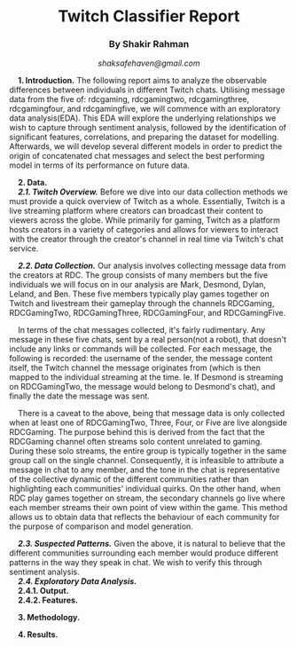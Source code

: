 <h1 align="center">Twitch Classifier Report</h1>
<h3 align="center">By Shakir Rahman</h3>
<p align="center"><em>shaksafehaven@gmail.com</em></p>

&nbsp;&nbsp;&nbsp;&nbsp;**1. Introduction.** The following report aims to analyze the observable differences between individuals in different Twitch chats. Utilising message data from the five of: rdcgaming, rdcgamingtwo, rdcgamingthree, rdcgamingfour, and rdcgamingfive, we will commence with an exploratory data analysis(EDA). This EDA will explore the underlying relationships we wish to capture through sentiment analysis, followed by the identification of significant features, correlations, and preparing the dataset for modelling. Afterwards, we will develop several different models in order to predict the origin of concatenated chat messages and select the best performing model in terms of its performance on future data.

&nbsp;&nbsp;&nbsp;&nbsp;**2. Data.**<br>
&nbsp;&nbsp;&nbsp;&nbsp;***2.1. Twitch Overview.*** Before we dive into our data collection methods we must provide a quick overview of Twitch as a whole. Essentially, Twitch is a live streaming platform where creators can broadcast their content to viewers across the globe. While primarily for gaming, Twitch as a platform hosts creators in a variety of categories and allows for viewers to interact with the creator through the creator's channel in real time via Twitch's chat service. <br>

&nbsp;&nbsp;&nbsp;&nbsp;***2.2. Data Collection.*** Our analysis involves collecting message data from the creators at RDC. The group consists of many members but the five individuals we will focus on in our analysis are Mark, Desmond, Dylan, Leland, and Ben. These five members typically play games together on Twitch and livestream their gameplay through the channels RDCGaming, RDCGamingTwo, RDCGamingThree, RDCGamingFour, and RDCGamingFive. 

&nbsp;&nbsp;&nbsp;&nbsp;In terms of the chat messages collected, it's fairly rudimentary. Any message in these five chats, sent by a real person(not a robot), that doesn't include any links or commands will be collected. For each message, the following is recorded: the username of the sender, the message content itself, the Twitch channel the message originates from (which is then mapped to the individual streaming at the time. Ie. If Desmond is streaming on RDCGamingTwo, the message would belong to Desmond's chat), and finally the date the message was sent. 

&nbsp;&nbsp;&nbsp;&nbsp;There is a caveat to the above, being that message data is only collected when at least one of RDCGamingTwo, Three, Four, or Five are live alongside RDCGaming. The purpose behind this is derived from the fact that the RDCGaming channel often streams solo content unrelated to gaming. During these solo streams, the entire group is typically together in the same group call on the single channel. Consequently, it is infeasible to attribute a message in chat to any member, and the tone in the chat is representative of the collective dynamic of the different communities rather than highlighting each communities' individual quirks. On the other hand, when RDC play games together on stream, the secondary channels go live where each member streams their own point of view within the game. This method allows us to obtain data that reflects the behaviour of each community for the purpose of comparison and model generation. <br>

&nbsp;&nbsp;&nbsp;&nbsp;***2.3. Suspected Patterns.*** Given the above, it is natural to believe that the different communities surrounding each member would produce different patterns in the way they speak in chat. We wish to verify this through sentiment analysis. <br>
&nbsp;&nbsp;&nbsp;&nbsp;***2.4. Exploratory Data Analysis.*** <br>
&nbsp;&nbsp;&nbsp;&nbsp;****2.4.1. Output.**** <br>
&nbsp;&nbsp;&nbsp;&nbsp;****2.4.2. Features.**** <br>

&nbsp;&nbsp;&nbsp;&nbsp;**3. Methodology.**

&nbsp;&nbsp;&nbsp;&nbsp;**4. Results.**
